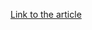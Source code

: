 [Link to the article](https://thehackernews.com/2025/08/malicious-go-module-poses-as-ssh-brute.html)
